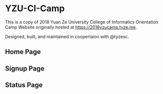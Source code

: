 # YZU-CI-Camp
This is a copy of 2018 Yuan Ze University College of Informatics Orientation Camp Website originally hosted at https://2018yzucamp.tyze.me.

Designed, built, and maintained in coopertaion with @tyzesc.

## Home Page



## Signup Page



## Status Page

